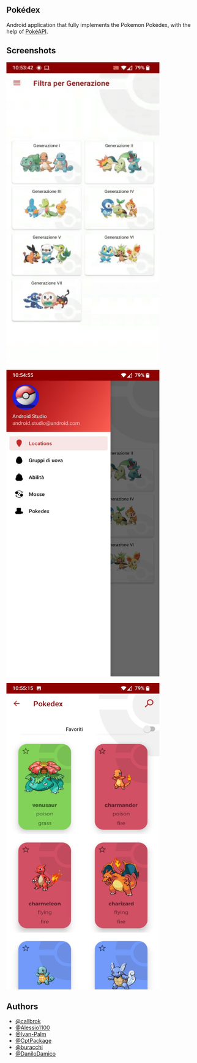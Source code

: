 
## Pokédex

Android application that fully implements the Pokemon Pokédex, with the help of [PokéAPI](https://pokeapi.co/).


## Screenshots

<p float="left">
  <img src="https://raw.githubusercontent.com/callbrok/pokedex/master/pokedex_image/demo.gif" width="400" height="800" >

  <img src="https://raw.githubusercontent.com/callbrok/pokedex/master/pokedex_image/menu.jpeg" width="400" height="800" >
</p>

<img src="https://raw.githubusercontent.com/callbrok/pokedex/master/pokedex_image/pokedex.jpeg" width="400" height="800" >



## Authors

- [@callbrok](https://github.com/callbrok)
- [@Alessio1100](https://github.com/Alessio1100)
- [@Ivan-Palm](https://github.com/Ivan-Palm)
- [@CptPackage](https://github.com/CptPackage)
- [@buracchi](https://github.com/buracchi)
- [@DaniloDamico](https://github.com/DaniloDamico)

